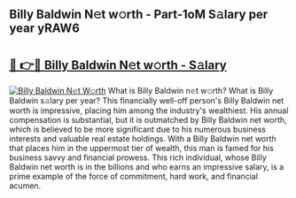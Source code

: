 ## Billy Baldwin N𝚎t w𝚘rth - Part-1oM S𝚊lary per year yRAW6

# <h2><a href="http://gc1jyg.nevu.top/?p=Billy+Baldwin">🔗 👉🔴 Billy Baldwin N𝚎t w𝚘rth - S𝚊lary</a></h2>

[![Billy Baldwin N𝚎t W𝚘rth](https://i.imgur.com/Oavwk0R.jpeg)](http://gc1jyg.nevu.top/?p=Billy+Baldwin)
What is Billy Baldwin n𝚎t w𝚘rth? What is Billy Baldwin s𝚊lary per year?
This financially well-off person's Billy Baldwin net worth is impressive, placing him among the industry's wealthiest. His annual compensation is substantial, but it is outmatched by Billy Baldwin net worth, which is believed to be more significant due to his numerous business interests and valuable real estate holdings. With a Billy Baldwin net worth that places him in the uppermost tier of wealth, this man is famed for his business savvy and financial prowess. This rich individual, whose Billy Baldwin net worth is in the billions and who earns an impressive salary, is a prime example of the force of commitment, hard work, and financial acumen.
